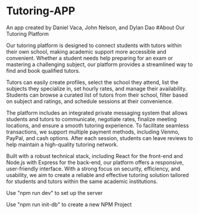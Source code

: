 # Tutoring-APP
An app created by Daniel Vaca, John Nelson, and Dylan Dao
#About Our Tutoring Platform

Our tutoring platform is designed to connect students with tutors within their own school, making academic support more accessible and convenient. Whether a student needs help preparing for an exam or mastering a challenging subject, our platform provides a streamlined way to find and book qualified tutors.

Tutors can easily create profiles, select the school they attend, list the subjects they specialize in, set hourly rates, and manage their availability. Students can browse a curated list of tutors from their school, filter based on subject and ratings, and schedule sessions at their convenience.

The platform includes an integrated private messaging system that allows students and tutors to communicate, negotiate rates, finalize meeting locations, and ensure a smooth tutoring experience. To facilitate seamless transactions, we support multiple payment methods, including Venmo, PayPal, and cash options. After each session, students can leave reviews to help maintain a high-quality tutoring network.

Built with a robust technical stack, including React for the front-end and Node.js with Express for the back-end, our platform offers a responsive, user-friendly interface. With a strong focus on security, efficiency, and usability, we aim to create a reliable and effective tutoring solution tailored for students and tutors within the same academic institutions.

Use "npm run dev" to set up the server

Use "npm run init-db" to create a new NPM Project
